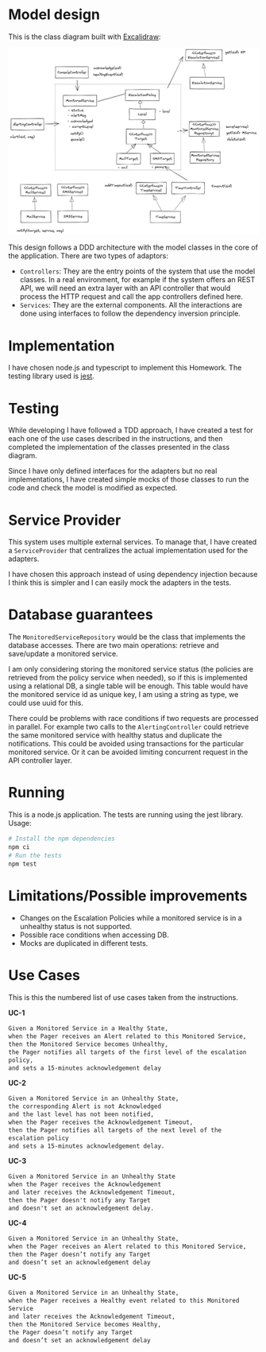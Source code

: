 

# Model design

This is the class diagram built with [Excalidraw](https://excalidraw.com/):

![Class diagram](Design.png)


This design follows a DDD architecture with the model classes in the core of the application.
There are two types of adaptors:

* `Controllers`: They are the entry points of the system
that use the model classes.
In a real environment, for example if the system offers
an REST API, we will need an extra layer with an API controller
that would process the HTTP request and call the app controllers
defined here.
* `Services`: They are the external components.
All the interactions are done using interfaces to follow
the dependency inversion principle.


# Implementation

I have chosen node.js and typescript to implement this Homework.
The testing library used is [jest](https://jestjs.io/).



# Testing

While developing I have followed a TDD approach,
I have created a test for each one of the use cases described
in the instructions, and then completed the implementation
of the classes presented in the class diagram.

Since I have only defined interfaces for the adapters
but no real implementations,
I have created simple mocks of those classes to run the code
and check the model is modified as expected.


# Service Provider

This system uses multiple external services.
To manage that, I have created a `ServiceProvider` that
centralizes the actual implementation used for the adapters.

I have chosen this approach instead of using dependency injection
because I think this is simpler and I can easily mock the
adapters in the tests.


# Database guarantees

The `MonitoredServiceRepository` would be the class that
implements the database accesses.
There are two main operations: retrieve and save/update
a monitored service.

I am only considering storing the monitored service status
(the policies are retrieved from the policy service when needed),
so if this is implemented using a relational DB,
a single table will be enough.
This table would have the monitored service id as unique key,
I am using a string as type, we could use uuid for this.

There could be problems with race conditions if two requests
are processed in parallel. For example two calls to the
`AlertingController` could retrieve the same monitored service
with healthy status and duplicate the notifications.
This could be avoided using transactions for the particular
monitored service.
Or it can be avoided limiting concurrent request in the
API controller layer.


# Running

This is a node.js application. The tests are running using the jest library.
Usage:

```bash
# Install the npm dependencies
npm ci
# Run the tests
npm test
```


# Limitations/Possible improvements

* Changes on the Escalation Policies while a monitored service is in a unhealthy status is not supported.  
* Possible race conditions when accessing DB.
* Mocks are duplicated in different tests.

# Use Cases

This is this the numbered list of use cases taken from the instructions.

**UC-1**
```
Given a Monitored Service in a Healthy State,
when the Pager receives an Alert related to this Monitored Service,
then the Monitored Service becomes Unhealthy,
the Pager notifies all targets of the first level of the escalation policy,
and sets a 15-minutes acknowledgement delay
```

**UC-2**
```
Given a Monitored Service in an Unhealthy State,
the corresponding Alert is not Acknowledged
and the last level has not been notified,
when the Pager receives the Acknowledgement Timeout,
then the Pager notifies all targets of the next level of the escalation policy
and sets a 15-minutes acknowledgement delay.
```

**UC-3**
```
Given a Monitored Service in an Unhealthy State
when the Pager receives the Acknowledgement
and later receives the Acknowledgement Timeout,
then the Pager doesn't notify any Target
and doesn't set an acknowledgement delay.
```

**UC-4**
```
Given a Monitored Service in an Unhealthy State,
when the Pager receives an Alert related to this Monitored Service,
then the Pager doesn’t notify any Target
and doesn’t set an acknowledgement delay
```

**UC-5**
```
Given a Monitored Service in an Unhealthy State,
when the Pager receives a Healthy event related to this Monitored Service
and later receives the Acknowledgement Timeout,
then the Monitored Service becomes Healthy,
the Pager doesn’t notify any Target
and doesn’t set an acknowledgement delay
```